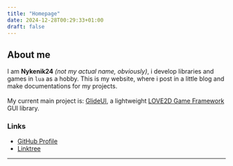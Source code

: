 ```yaml
---
title: "Homepage"
date: 2024-12-28T00:29:33+01:00
draft: false
---
```

## About me
I am **Nykenik24** *(not my actual name, obviously)*, i develop libraries and games in `lua` as a hobby. This is my website, where i post in a little blog and make documentations for my projects.\
\
My current main project is: [GlideUI](https://github.com/Nykenik24/GlideUI), a lightweight [LOVE2D Game Framework](https://love2d.org) GUI library. 
<!--**[Love2d Tools](https://github.com/Nykenik24/love2d-tools)**, a series of [LOVE2D Game Framework](https://love2d.org) utilities to make developing games easier and faster.-->

### Links
- [GitHub Profile](https://github.com/Nykenik24)
- [Linktree](https://linktr.ee/nykenik24)
---
